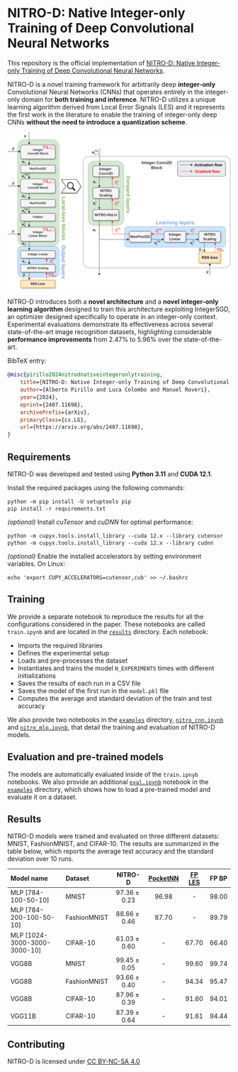 # NITRO-D: Native Integer-only Training of Deep Convolutional Neural Networks

This repository is the official implementation of [NITRO-D: Native Integer-only Training of Deep Convolutional Neural Networks](https://arxiv.org/abs/2407.11698).

NITRO-D is a novel training framework for arbitrarily deep **integer-only** Convolutional Neural Networks (CNNs) that operates entirely in the integer-only domain for **both training and inference**. NITRO-D utilizes a unique learning algorithm derived from Local Error Signals (LES) and it represents the first work in the literature to enable the training of integer-only deep CNNs **without the need to introduce a quantization scheme**.

![NITRO-D architecture](/figures/nitro_d_architecture.svg)

NITRO-D introduces both a **novel architecture** and a **novel integer-only learning algorithm** designed to train this architecture exploiting IntegerSGD, an optimizer designed specifically to operate in an integer-only context. Experimental evaluations demonstrate its effectiveness across several state-of-the-art image recognition datasets, highlighting considerable **performance improvements** from 2.47% to 5.96% over the state-of-the-art.

BibTeX entry:

```bibtex
@misc{pirillo2024nitrodnativeintegeronlytraining,
    title={NITRO-D: Native Integer-only Training of Deep Convolutional Neural Networks}, 
    author={Alberto Pirillo and Luca Colombo and Manuel Roveri},
    year={2024},
    eprint={2407.11698},
    archivePrefix={arXiv},
    primaryClass={cs.LG},
    url={https://arxiv.org/abs/2407.11698}, 
}
```

## Requirements

NITRO-D was developed and tested using **Python 3.11** and **CUDA 12.1**.

Install the required packages using the following commands:

```shell
python -m pip install -U setuptools pip
pip install -r requirements.txt
```

*(optional)* Install *cuTensor* and *cuDNN* for optimal performance:

```shell
python -m cupyx.tools.install_library --cuda 12.x --library cutensor
python -m cupyx.tools.install_library --cuda 12.x --library cudnn
```

*(optional)* Enable the installed accelerators by setting environment variables. On Linux:

```shell
echo 'export CUPY_ACCELERATORS=cutensor,cub' >> ~/.bashrc
```

## Training

We provide a separate notebook to reproduce the results for all the configurations considered in the paper.
These notebooks are called `train.ipynb` and are located in the [`results`](/results/) directory.
Each notebook:

- Imports the required libraries
- Defines the experimental setup
- Loads and pre-processes the dataset
- Instantiates and trains the model `N_EXPERIMENTS` times with different initializations
- Saves the results of each run in a CSV file
- Saves the model of the first run in the `model.pkl` file
- Computes the average and standard deviation of the train and test accuracy

We also provide two notebooks in the [`examples`](/examples/) directory, [`nitro_cnn.ipynb`](/examples/nitro_cnn.ipynb) and [`nitro_mlp.ipynb`](/examples/nitro_mlp.ipynb), that detail the training and evaluation of NITRO-D models.

## Evaluation and pre-trained models

The models are automatically evaluated inside of the `train.ipnyb` notebooks. We also provide an additional [`eval.ipynb`](/examples/eval.ipynb) notebook in the [`examples`](/examples/) directory, which shows how to load a pre-trained model and evaluate it on a dataset.

## Results

NITRO-D models were trained and evaluated on three different datasets: MNIST, FashionMNIST, and CIFAR-10. The results are summarized in the table below, which reports the average test accuracy and the standard deviation over 10 runs.

| Model name                   | Dataset       | NITRO-D          | [PocketNN](https://export.arxiv.org/abs/2201.02863v2)| [FP LES](https://arxiv.org/abs/1901.06656) | FP BP   |
| :--------------------------- | :------------ | :--------------: | :------: | :-----: | :-----: |
| MLP [784-100-50-10]          | MNIST         | $97.36 \pm 0.23$ | $96.98$  | -       | $98.00$ |
| MLP [784-200-100-50-10]      | FashionMNIST  | $88.66 \pm 0.46$ | $87.70$  | -       | $89.79$ |
| MLP [1024-3000-3000-3000-10] | CIFAR-10      | $61.03 \pm 0.60$ | -        | $67.70$ | $66.40$ |
| VGG8B                        | MNIST         | $99.45 \pm 0.05$ | -        | $99.60$ | $99.74$ |
| VGG8B                        | FashionMNIST  | $93.66 \pm 0.40$ | -        | $94.34$ | $95.47$ |
| VGG8B                        | CIFAR-10      | $87.96 \pm 0.39$ | -        | $91.60$ | $94.01$ |
| VGG11B                       | CIFAR-10      | $87.39 \pm 0.64$ | -        | $91.61$ | $94.44$ |

## Contributing

<p xmlns:cc="http://creativecommons.org/ns#" xmlns:dct="http://purl.org/dc/terms/"><span property="dct:title">NITRO-D</span> is licensed under <a href="https://creativecommons.org/licenses/by-nc-sa/4.0/?ref=chooser-v1" target="_blank" rel="license noopener noreferrer" style="display:inline-block;">CC BY-NC-SA 4.0<img style="height:22px!important;margin-left:3px;vertical-align:text-bottom;" src="https://mirrors.creativecommons.org/presskit/icons/cc.svg?ref=chooser-v1" alt=""><img style="height:22px!important;margin-left:3px;vertical-align:text-bottom;" src="https://mirrors.creativecommons.org/presskit/icons/by.svg?ref=chooser-v1" alt=""><img style="height:22px!important;margin-left:3px;vertical-align:text-bottom;" src="https://mirrors.creativecommons.org/presskit/icons/nc.svg?ref=chooser-v1" alt=""><img style="height:22px!important;margin-left:3px;vertical-align:text-bottom;" src="https://mirrors.creativecommons.org/presskit/icons/sa.svg?ref=chooser-v1" alt=""></a></p>

